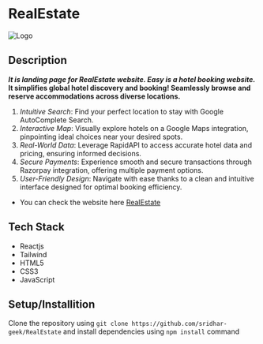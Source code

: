 # RealEstate
![Logo](//public/logo.png) 

## Description
***It is landing page for RealEstate website.  Easy is a hotel booking website.*** **It simplifies global hotel discovery and booking! Seamlessly browse and reserve accommodations across diverse locations.**
1. *Intuitive Search*: Find your perfect location to stay with Google AutoComplete Search.
2. *Interactive Map*: Visually explore hotels on a Google Maps integration, pinpointing ideal choices near your desired spots.
3. *Real-World Data*: Leverage RapidAPI to access accurate hotel data and pricing, ensuring informed decisions.
4. *Secure Payments*: Experience smooth and secure transactions through Razorpay integration, offering multiple payment options.
5. *User-Friendly Design*: Navigate with ease thanks to a clean and intuitive interface designed for optimal booking efficiency.


  

- You can check the website here [RealEstate](https://real-estate-chi-henna.vercel.app/)

## Tech Stack
- Reactjs
- Tailwind
- HTML5
- CSS3
- JavaScript

## Setup/Installition
Clone the repository using `git clone https://github.com/sridhar-geek/RealEstate` and install dependencies using  `npm install` command
